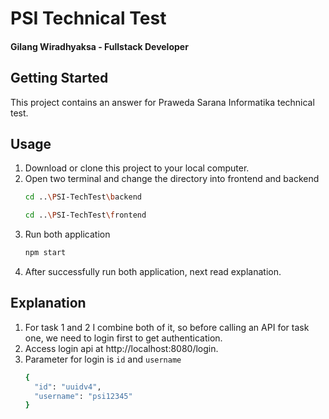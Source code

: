 # PSI Technical Test
#### Gilang Wiradhyaksa - Fullstack Developer

<!-- GETTING STARTED -->
## Getting Started

This project contains an answer for Praweda Sarana Informatika technical test.

## Usage

1. Download or clone this project to your local computer.
2. Open two terminal and change the directory into frontend and backend
   ```sh
   cd ..\PSI-TechTest\backend
   ```
   ```sh
   cd ..\PSI-TechTest\frontend
   ```
3. Run both application
    ```sh
   npm start
   ```
4. After successfully run both application, next read explanation.

## Explanation

1. For task 1 and 2 I combine both of it, so before calling an API for task one, we need to login first to get authentication.
2. Access login api at http://localhost:8080/login.
3. Parameter for login is `id` and `username`
    ```sh
    {
      "id": "uuidv4",
      "username": "psi12345"
    }
    ```